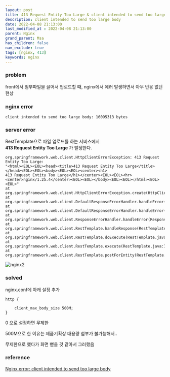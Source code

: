 ```yaml
---
layout: post
title: 413 Request Entity Too Large & client intended to send too large body
description: client intended to send too large body
date: 2022-04-08 21:13:00
last_modified_at : 2022-04-08 21:13:00
parent: Nginx
grand_parent: Msa
has_children: false
nav_exclude: true
tags: [nginx, 413]
keywords: nginx
---
```


### problem

front에서 첨부파일을 끌어서 업로드할 때, nginx에서 에러 발생하면서 아무 반응 없던 현상

### nginx error

```
client intended to send too large body: 16095313 bytes
```

### server error

RestTemplate으로 파일 업로드를 하는 서비스에서 \
**413 Request Entity Too Large** 가 발생한다.

```
org.springframework.web.client.HttpClientErrorException: 413 Request Entity Too Large: 
"<html><EOL><EOL><head><title>413 Request Entity Too Large</title></head><EOL><EOL><body><EOL><EOL><center><h1>
413 Request Entity Too Large</h1></center><EOL><EOL><hr><center>nginx/1.25.4</center><EOL><EOL></body><EOL><EOL></html><EOL><EOL>"
at org.springframework.web.client.HttpClientErrorException.create(HttpClientErrorException.java:145)
at org.springframework.web.client.DefaultResponseErrorHandler.handleError(DefaultResponseErrorHandler.java:168)
at org.springframework.web.client.DefaultResponseErrorHandler.handleError(DefaultResponseErrorHandler.java:122)
at org.springframework.web.client.ResponseErrorHandler.handleError(ResponseErrorHandler.java:63)
at org.springframework.web.client.RestTemplate.handleResponse(RestTemplate.java:825)
at org.springframework.web.client.RestTemplate.doExecute(RestTemplate.java:783)
at org.springframework.web.client.RestTemplate.execute(RestTemplate.java:717)
at org.springframework.web.client.RestTemplate.postForEntity(RestTemplate.java:474)

```

![nginx2](../img/nginx2.png)

### solved

nginx.conf에 아래 설정 추가

```
http {
	
	client_max_body_size 500M;
}
```

0 으로 설정하면 무제한

500M으로 한 이유는 제품기획상 대용량 첨부가 불가능해서..

무제한으로 했다가 화면 뻗을 것 같아서 그러했음

### reference

[Nginx error: client intended to send too large body](https://stackoverflow.com/questions/44741514/nginx-error-client-intended-to-send-too-large-body)